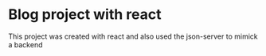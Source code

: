 # Blog project with react

This project was created with react and also used the json-server to mimick a backend
